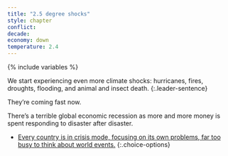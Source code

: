 ```yaml
---
title: "2.5 degree shocks"
style: chapter
conflict: 
decade: 
economy: down
temperature: 2.4
---
```


{% include variables %}


We start experiencing even more climate shocks: hurricanes, fires, droughts, flooding, and animal and insect death. 
{:.leader-sentence}

They’re coming fast now.

There’s a terrible global economic recession as more and more money is spent responding to disaster after disaster.

- [Every country is in crisis mode, focusing on its own problems, far too busy to think about world events.](chapter_late-stage-geo-engineering.html)
{:.choice-options}

